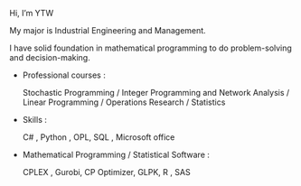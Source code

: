 Hi, I’m YTW

My major is Industrial Engineering and Management.

I have solid foundation in mathematical programming to do problem-solving and decision-making.

- Professional courses :

    Stochastic Programming / Integer Programming and Network Analysis / Linear Programming / Operations Research / Statistics

- Skills :

    C# , Python , OPL, SQL , Microsoft office

- Mathematical Programming / Statistical Software :

    CPLEX , Gurobi, CP Optimizer, GLPK, R , SAS







<!---
OMGer-YTW/OMGer-YTW is a ✨ special ✨ repository because its `README.md` (this file) appears on your GitHub profile.
You can click the Preview link to take a look at your changes.
--->

